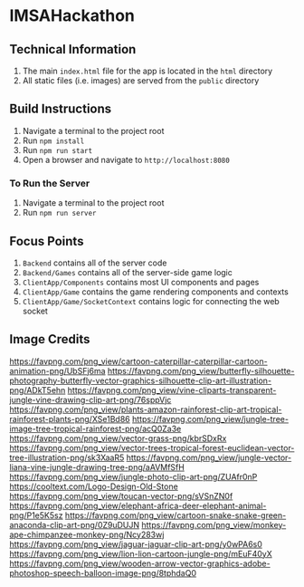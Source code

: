 # IMSAHackathon

## Technical Information
1. The main `index.html` file for the app is located in the `html` directory
2. All static files (i.e. images) are served from the `public` directory

## Build Instructions
1. Navigate a terminal to the project root
2. Run `npm install`
3. Run `npm run start`
4. Open a browser and navigate to `http://localhost:8080`

### To Run the Server
1. Navigate a terminal to the project root
2. Run `npm run server`

## Focus Points
1. `Backend` contains all of the server code
2. `Backend/Games` contains all of the server-side game logic
3. `ClientApp/Components` contains most UI components and pages
4. `ClientApp/Game` contains the game rendering components and contexts
5. `ClientApp/Game/SocketContext` contains logic for connecting the web socket

## Image Credits
https://favpng.com/png_view/cartoon-caterpillar-caterpillar-cartoon-animation-png/UbSFj6ma
https://favpng.com/png_view/butterfly-silhouette-photography-butterfly-vector-graphics-silhouette-clip-art-illustration-png/ADkT5ehn
https://favpng.com/png_view/vine-cliparts-transparent-jungle-vine-drawing-clip-art-png/76sppVjc
https://favpng.com/png_view/plants-amazon-rainforest-clip-art-tropical-rainforest-plants-png/XSe1Bd86
https://favpng.com/png_view/jungle-tree-image-tree-tropical-rainforest-png/acQ0Za3e
https://favpng.com/png_view/vector-grass-png/kbrSDxRx
https://favpng.com/png_view/vector-trees-tropical-forest-euclidean-vector-tree-illustration-png/sk3XaaR5
https://favpng.com/png_view/jungle-vector-liana-vine-jungle-drawing-tree-png/aAVMfSfH
https://favpng.com/png_view/jungle-photo-clip-art-png/ZUAfr0nP
https://cooltext.com/Logo-Design-Old-Stone
https://favpng.com/png_view/toucan-vector-png/sVSnZN0f
https://favpng.com/png_view/elephant-africa-deer-elephant-animal-png/P1e5K5sz
https://favpng.com/png_view/cartoon-snake-snake-green-anaconda-clip-art-png/0Z9uDUJN
https://favpng.com/png_view/monkey-ape-chimpanzee-monkey-png/Ncy283wj
https://favpng.com/png_view/jaguar-jaguar-clip-art-png/y0wPA6s0
https://favpng.com/png_view/lion-lion-cartoon-jungle-png/mEuF40yX
https://favpng.com/png_view/wooden-arrow-vector-graphics-adobe-photoshop-speech-balloon-image-png/8tphdaQ0